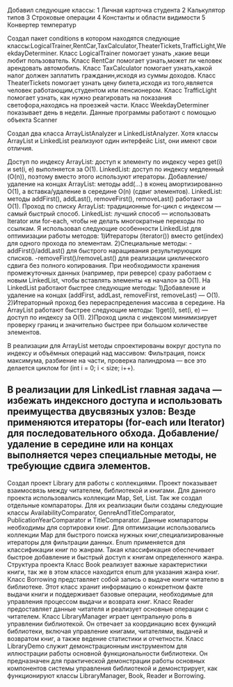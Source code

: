 Добавил следующие классы:
1  Личная карточка студента
2  Калькулятор типов
3  Строковые операции
4  Константы и области видимости
5  Конвертер температур

Создал пакет conditions в котором находятся следующие классы:LogicalTrainer,RentCar,TaxCalculator,TheaterTickets,TrafficLight,WeekdayDeterminer.
Класс LogicalTrainer помогает узнать ,какие вещи любит пользователь.
Класс RentCar помогает узнать,может ли человек арендовать автомобиль.
Класс TaxCalculator помогает узнать,какой налог должен заплатить гражданин,исходя из суммы доходов.
Класс TheaterTickets помогает узнать цену билета,исходя из того,является человек работающим,студентом или пенсионером.
Класс TrafficLight помогает узнать, как нужно реагировать на показания светофора,находясь на проезжей части.
Класс WeekdayDeterminer показывает день в недели.
Данные программы работают с помощью объекта Scanner

Создал два класса ArrayListAnalyzer и LinkedListAnalyzer.
Хотя классы ArrayList и LinkedList реализуют один интерфейс List, они имеют свои отличия.

 Доступ по индексу
        ArrayList: доступ к элементу по индексу через get(i) и set(i, e) выполняется за O(1).
        LinkedList: доступ по индексу медленный (O(n)), поэтому вместо этого используют итераторы.
Добавление/удаление на концах
        ArrayList: методы add(…) в конец амортизированно O(1), а вставка/удаление в середине O(n) (сдвиг элементов).
        LinkedList: методы addFirst(), addLast(), removeFirst(), removeLast() работают за O(1).
Проход по списку
        ArrayList: традиционные for-цикл с индексом — самый быстрый способ.
        LinkedList: лучший способ — использовать Iterator или for-each, чтобы не делать многократные переходы по ссылкам.
Я использовал следующие особенности LinkedList для оптимизации работы методов:
  1)Итераторы (iterator()) вместо get(index) для одного прохода по элементам.
  2)Специальные методы:
        -addFirst()/addLast() для быстрого наращивания результирующих списков.
        -removeFirst()/removeLast() для реализации циклического сдвига без полного копирования.
  При необходимости хранения промежуточных данных (например, при реверсе) сразу работаем с новым LinkedList, чтобы вставлять элементы «в начало» за O(1).
На LinkedList работают быстрее следующие методы:
    1)Добавление и удаление на концах (addFirst, addLast, removeFirst, removeLast) — O(1).
    2)Итераторный проход без перераспределения массива в середине.
На ArrayList работают быстрее следующие методы:
    1)get(i), set(i, e) — доступ по индексу за O(1).
    2)Проход цикла с индексом минимизирует проверку границ и значительно быстрее при большом количестве элементов.

  В реализации для ArrayList методы спроектированы вокруг доступа по индексу и объёмных операций над массивом:
        Фильтрация, поиск максимума, разбиение на части, проверка палиндрома — все это делается циклом for (int i = 0; i < size; i++).

   В реализации для LinkedList главная задача — избежать индексного доступа и использовать преимущества двусвязных узлов:
        Везде применяются итераторы (for-each или Iterator<T>) для последовательного обхода.
        Добавление/удаление в середине или на концах выполняется через специальные методы, не требующие сдвига элементов.
-----------------------------------------------------------------------------------------------------------------------------------------
Создал проект Library для работы с коллекциями. Проект показывает взаимосвязь между читателем, библиотекой и книгами. Для данного проекта использовались коллекции Map, Set, List.
Так же создал отдельные компараторы. 
Для их реализации были созданы следующие классы AvailabilityComparator, GenreAndTitleComparator, PublicationYearComparator и TitleComparator. Данные компараторы необходимы для сортировки книг.
Для оптимизации использовались коллекции Map для быстрого поиска нужных книг,специализированные итераторы для фильтрации данных.
Enum применяется для классификации книг по жанрам. Такая классификация обеспечивает быстрое добавление и быстрый доступ к книгам определенного жанра.
Структура проекта 
Класс Book реализует важные характеристики книги, так же в этом классе находится enum для указания жанра книг.
Класс Borrowing представляет собой запись о выдаче книги читателю в библиотеке. Этот класс хранит информацию о конкретном факте выдачи книги и поддерживает базовые операции, необходимые для управления процессом выдачи и возврата книг.
Класс Reader предоставляет данные читателя и реализует основные операции с читателем.
Класс LibraryManager играет центральную роль в управлении библиотекой. Он отвечает за координацию всех функций библиотеки, включая управление книгами, читателями, выдачей и возвратом книг, а также ведение статистики и отчетности.
Класс LibraryDemo служит демонстрационным инструментом для иллюстрации работы основной функциональности библиотеки. Он предназначен для практической демонстрации работы основных компонентов системы управления библиотекой и демонстрирует, как функционируют классы LibraryManager, Book, Reader и Borrowing.
